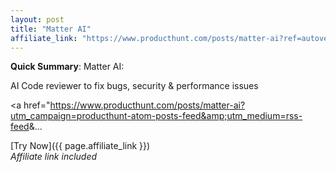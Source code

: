 ```yaml
---
layout: post
title: "Matter AI"
affiliate_link: "https://www.producthunt.com/posts/matter-ai?ref=autoverse&utm_source=autoverse"
---
```


**Quick Summary**: Matter AI: <p>
            AI Code reviewer to fix bugs, security & performance issues
          </p>
          <p>
            <a href="https://www.producthunt.com/posts/matter-ai?utm_campaign=producthunt-atom-posts-feed&amp;utm_medium=rss-feed&amp;...

[Try Now]({{ page.affiliate_link }})  
*Affiliate link included*
